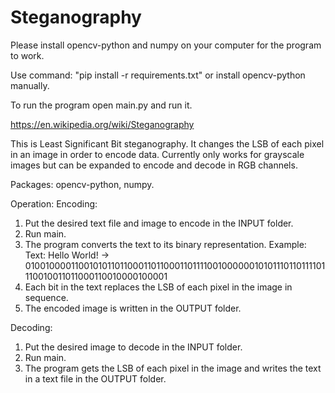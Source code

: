 # Steganography

Please install opencv-python and numpy on your computer for the program to work.

Use command: "pip install -r requirements.txt" or install opencv-python manually.

To run the program open main.py and run it.

https://en.wikipedia.org/wiki/Steganography

This is Least Significant Bit steganography. It changes the LSB of each pixel in an image in order to encode data.
Currently only works for grayscale images but can be expanded to encode and decode in RGB channels.

Packages: opencv-python, numpy.

Operation:
Encoding:
1. Put the desired text file and image to encode in the INPUT folder.
2. Run main.
3. The program converts the text to its binary representation. 
Example: Text: Hello World! -> 010010000110010101101100011011000110111100100000010101110110111101110010011011000110010000100001
4. Each bit in the text replaces the LSB of each pixel in the image in sequence.
5. The encoded image is written in the OUTPUT folder.

Decoding:
1. Put the desired image to decode in the INPUT folder.
2. Run main.
3. The program gets the LSB of each pixel in the image and writes the text in a text file in the OUTPUT folder.
